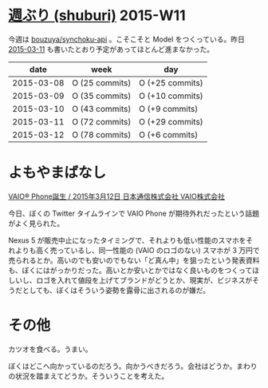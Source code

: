 # [週ぶり (shuburi)][shuburi] 2015-W11

今週は [bouzuya/synchoku-api][] 。こそこそと Model をつくっている。昨日 [2015-03-11][] も書いたとおり予定があってほとんど進まなかった。

date       | week            | day
-----------|-----------------|-----------------
2015-03-08 | O (25 commits)  | O (+25 commits)
2015-03-09 | O (35 commits)  | O (+10 commits)
2015-03-10 | O (43 commits)  | O (+9 commits)
2015-03-11 | O (72 commits)  | O (+29 commits)
2015-03-12 | O (78 commits)  | O (+6 commits)


# よもやまばなし

[VAIO® Phone誕生 / 2015年3月12日 日本通信株式会社 VAIO株式会社](http://www.j-com.co.jp/news/release/1426.html)

今日、ぼくの Twitter タイムラインで VAIO Phone が期待外れだったという話題がよく見られた。

Nexus 5 が販売中止になったタイミングで、それよりも低い性能のスマホをそれよりも高く売っているし、同一性能の (VAIO のロゴのない) スマホが 3 万円で売られるとか。高いのでも安いのでもない「ど真ん中」を狙ったという発表資料も、ぼくにはがっかりだった。高いとか安いとかではなく良いものをつくってほしいし、ロゴを入れて値段を上げてブランドがどうとか、現実が、ビジネスがそうだとしても、ぼくはそういう姿勢を露骨に出されるのが嫌だ。

# その他

カツオを食べる。うまい。

ぼくはどこへ向かっているのだろう。向かうべきだろう。会社はどうか。まわりの状況を踏まえてどうか。そういうことを考えた。

[shuburi]: http://shuburi.org
[bouzuya/synchoku-api]: https://github.com/bouzuya/synchoku-api
[2015-03-11]: https://blog.bouzuya.net/2015/03/11/
